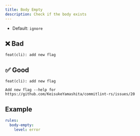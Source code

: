 ```yaml
---
title: Body Empty
description: Check if the body exists
---
```


* Default: `ignore`

## ❌ Bad

```console
feat(cli): add new flag
```

## ✅ Good

```console
feat(cli): add new flag

Add new flag --help for https://github.com/KeisukeYamashita/commitlint-rs/issues/20
```

## Example

```yaml
rules:
  body-empty:
    level: error
```
